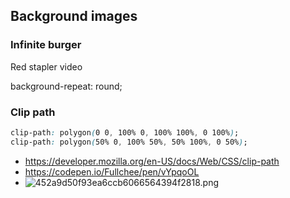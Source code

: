 ## Background images

### Infinite burger

Red stapler video

background-repeat: round;


### Clip path

```css
clip-path: polygon(0 0, 100% 0, 100% 100%, 0 100%);
clip-path: polygon(50% 0, 100% 50%, 50% 100%, 0 50%);
```

-   https://developer.mozilla.org/en-US/docs/Web/CSS/clip-path
-   https://codepen.io/Fullchee/pen/vYpqoOL
-   ![452a9d50f93ea6ccb6066564394f2818.png](452a9d50f93ea6ccb6066564394f2818.png)